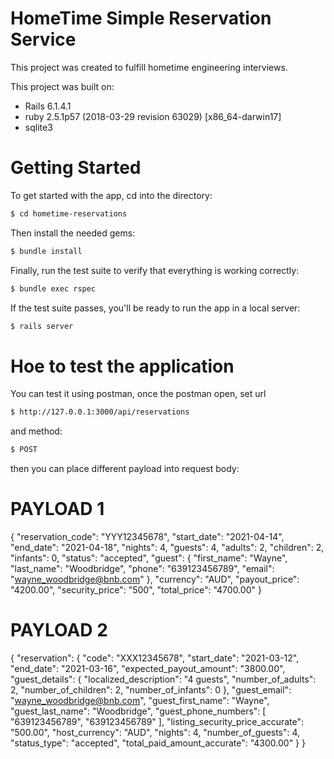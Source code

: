 # HomeTime Simple Reservation Service
   This project was created to fulfill hometime engineering interviews.
   
   This project was built on:
   * Rails 6.1.4.1
   * ruby 2.5.1p57 (2018-03-29 revision 63029) [x86_64-darwin17]
   * sqlite3
   
   # Getting Started
   To get started with the app, cd into the directory:
   ```sh
   $ cd hometime-reservations
   ```
  Then install the needed gems:
  ```sh
  $ bundle install
  ```
  Finally, run the test suite to verify that everything is working correctly:
  ```sh
  $ bundle exec rspec
  ```
  If the test suite passes, you'll be ready to run the app in a local server:
  ```sh
  $ rails server
  ```

  # Hoe to test the application
  You can test it using postman, once the postman open, set url
  ```sh
  $ http://127.0.0.1:3000/api/reservations
  ```
  and method: 
  ```sh
  $ POST
  ```
  then you can place different payload into request body:

  # PAYLOAD 1

  {
    "reservation_code": "YYY12345678",
    "start_date": "2021-04-14",
    "end_date": "2021-04-18",
    "nights": 4,
    "guests": 4,
    "adults": 2,
    "children": 2,
    "infants": 0,
    "status": "accepted",
    "guest": {
        "first_name": "Wayne",
        "last_name": "Woodbridge",
        "phone": "639123456789",
        "email": "wayne_woodbridge@bnb.com"
    },
    "currency": "AUD",
    "payout_price": "4200.00",
    "security_price": "500",
    "total_price": "4700.00"
  }

  # PAYLOAD 2
  {
    "reservation": {
        "code": "XXX12345678",
        "start_date": "2021-03-12",
        "end_date": "2021-03-16",
        "expected_payout_amount": "3800.00",
        "guest_details": {
            "localized_description": "4 guests",
            "number_of_adults": 2,
            "number_of_children": 2,
            "number_of_infants": 0
        },
        "guest_email": "wayne_woodbridge@bnb.com",
        "guest_first_name": "Wayne",
        "guest_last_name": "Woodbridge",
        "guest_phone_numbers": [
            "639123456789",
            "639123456789"
        ],
        "listing_security_price_accurate": "500.00",
        "host_currency": "AUD",
        "nights": 4,
        "number_of_guests": 4,
        "status_type": "accepted",
        "total_paid_amount_accurate": "4300.00"
    }
  }
